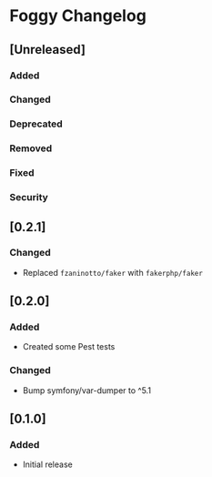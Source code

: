 <!-- Keep a Changelog guide -> https://keepachangelog.com -->

# Foggy Changelog

## [Unreleased]
### Added

### Changed

### Deprecated

### Removed

### Fixed

### Security

## [0.2.1]
### Changed
- Replaced `fzaninotto/faker` with `fakerphp/faker`

## [0.2.0]
### Added
- Created some Pest tests

### Changed
- Bump symfony/var-dumper to ^5.1

## [0.1.0]
### Added
- Initial release
